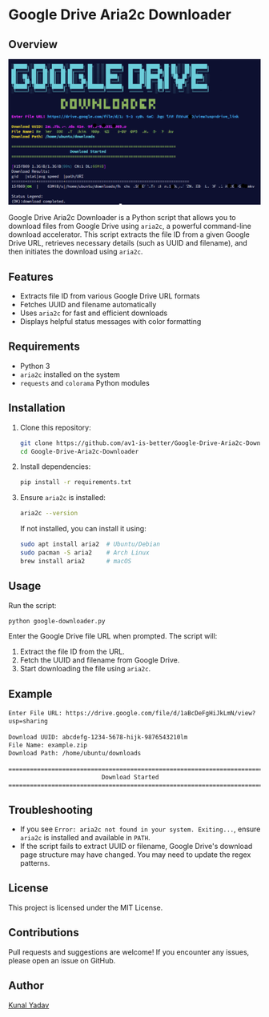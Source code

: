 # Google Drive Aria2c Downloader

## Overview

![Logo](screenshot/screenshot.png)

Google Drive Aria2c Downloader is a Python script that allows you to download files from Google Drive using `aria2c`, a powerful command-line download accelerator. This script extracts the file ID from a given Google Drive URL, retrieves necessary details (such as UUID and filename), and then initiates the download using `aria2c`.

## Features

- Extracts file ID from various Google Drive URL formats
- Fetches UUID and filename automatically
- Uses `aria2c` for fast and efficient downloads
- Displays helpful status messages with color formatting

## Requirements

- Python 3
- `aria2c` installed on the system
- `requests` and `colorama` Python modules

## Installation

1. Clone this repository:
   ```sh
   git clone https://github.com/av1-is-better/Google-Drive-Aria2c-Downloader.git
   cd Google-Drive-Aria2c-Downloader
   ```

2. Install dependencies:
   ```sh
   pip install -r requirements.txt
   ```

3. Ensure `aria2c` is installed:
   ```sh
   aria2c --version
   ```
   If not installed, you can install it using:
   ```sh
   sudo apt install aria2  # Ubuntu/Debian
   sudo pacman -S aria2    # Arch Linux
   brew install aria2      # macOS
   ```

## Usage

Run the script:
```sh
python google-downloader.py
```

Enter the Google Drive file URL when prompted. The script will:
1. Extract the file ID from the URL.
2. Fetch the UUID and filename from Google Drive.
3. Start downloading the file using `aria2c`.

## Example
```
Enter File URL: https://drive.google.com/file/d/1aBcDeFgHiJkLmN/view?usp=sharing

Download UUID: abcdefg-1234-5678-hijk-9876543210lm
File Name: example.zip
Download Path: /home/ubuntu/downloads

=========================================================================
                          Download Started  
=========================================================================
```

## Troubleshooting

- If you see `Error: aria2c not found in your system. Exiting...`, ensure `aria2c` is installed and available in `PATH`.
- If the script fails to extract UUID or filename, Google Drive's download page structure may have changed. You may need to update the regex patterns.

## License

This project is licensed under the MIT License.

## Contributions

Pull requests and suggestions are welcome! If you encounter any issues, please open an issue on GitHub.

## Author

[Kunal Yadav](https://github.com/av1-is-better)

